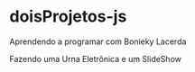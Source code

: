 # doisProjetos-js

Aprendendo a programar com 
Bonieky Lacerda

Fazendo uma Urna Eletrônica e um SlideShow
